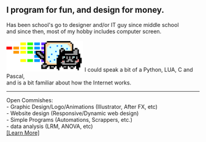 <h2>I program for fun, and design for money. </h2>
Has been school's go to designer and/or IT guy since middle school<br> and since then, most of my hobby includes computer screen.<br><br>
<img src="https://github.com/Neek0tine/Neek0tine/blob/main/dubdubdub.gif" width="200">
I could speak a bit of a Python, LUA, C and Pascal,<br>
and is a bit familiar about how the Internet works.<br>






<hr>
Open Commishes: <br>
- Graphic Design/Logo/Animations (Illustrator, After FX, etc)<br>
- Website design (Responsive/Dynamic web design)<br>
- Simple Programs (Automations, Scrappers, etc.)<br>
- data analysis (LRM, ANOVA, etc)<br>
<a href="https://neek0tine.github.io/">[Learn More]</a><br>

<!---
Neek0tine/Neek0tine is a guy who currently had urges to automate something because how easy python is.
--->
